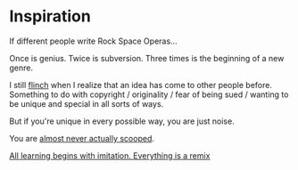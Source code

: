 # Inspiration

If different people write Rock Space Operas...

Once is genius. Twice is subversion. Three times is the beginning of a new genre.

I still [flinch](/) when I realize that an idea has come to other people before. Something to do with copyright / originality / fear of being sued / wanting to be unique and special in all sorts of ways.

But if you're unique in every possible way, you are just noise.

You are [almost never actually scooped](https://web.archive.org/web/20250428044011/https://www.lesswrong.com/posts/dZFpEdKyb9Bf4xYn7/tips-for-empirical-alignment-research#:~:text=almost%20never%20actually%20scooped).

[All learning begins with imitation. Everything is a remix](https://www.visakanv.com/archives/2023/02/17/be-not-not-yourself/#:~:text=all%20learning%20begins%20with%20imitation.%20everything%20is%20a%20remix)

